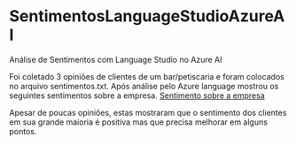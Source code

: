 # SentimentosLanguageStudioAzureAI
 Análise de Sentimentos com Language Studio no Azure AI

Foi coletado 3 opiniões de clientes de um bar/petiscaria e foram colocados no arquivo sentimentos.txt.
Após análise pelo Azure language mostrou os seguintes sentimentos sobre a empresa.
[Sentimento sobre a empresa](https://github.com/FlavioFMBorges/SentimentosLanguageStudioAzureAI/blob/main/Inputs/resultado_sentimentos.jpg)

Apesar de poucas opiniões, estas mostraram que o sentimento dos clientes em sua grande maioria é positiva mas que precisa melhorar em alguns pontos.
